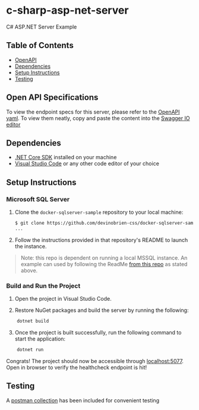# c-sharp-asp-net-server

C# ASP.NET Server Example

## Table of Contents

- [OpenAPI](#open-api-specifications)
- [Dependencies](#dependencies)
- [Setup Instructions](#setup-instructions)
- [Testing](#testing)

## Open API Specifications

To view the endpoint specs for this server, please refer to the [OpenAPI yaml](openapi.yaml). To view them neatly,
copy and paste the content into the [Swagger IO editor](https://editor.swagger.io/)

## Dependencies

- [.NET Core SDK](https://dotnet.microsoft.com/download) installed on your machine
- [Visual Studio Code](https://code.visualstudio.com/) or any other code editor of your choice

## Setup Instructions

### Microsoft SQL Server

1. Clone the `docker-sqlserver-sample` repository to your local machine:

    ```bash
    $ git clone https://github.com/devinobrien-css/docker-sqlserver-sample.git
    ...
    ```

2. Follow the instructions provided in that repository's README to launch the instance.

> Note: this repo is dependent on running a local MSSQL instance. An example can used by following the ReadMe [from this repo](https://github.com/devinobrien-css/docker-sqlserver-sample) as stated above.

### Build and Run the Project

1. Open the project in Visual Studio Code.

2. Restore NuGet packages and build the server by running the following:

```bash
    dotnet build
```

3. Once the project is built successfully, run the following command to start the application:

```bash
    dotnet run
```

Congrats! The project should now be accessible through [localhost:5077](http://localhost:5077). Open in browser to verify the healthcheck endpoint is hit!

## Testing

A [postman collection](postman-testing.json) has been included for convenient testing
